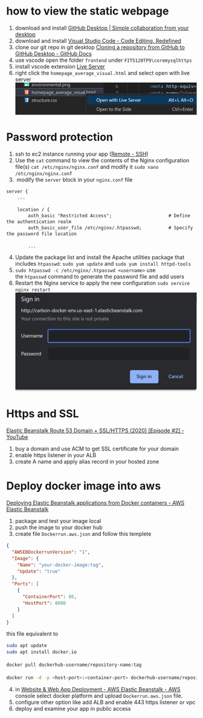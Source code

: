 # how to view the static webpage
1. download and install [GitHub Desktop | Simple collaboration from your desktop](https://desktop.github.com/) 
2. download and install [Visual Studio Code - Code Editing. Redefined](https://code.visualstudio.com/)  
3. clone our git repo in git desktop [Cloning a repository from GitHub to GitHub Desktop - GitHub Docs](https://docs.github.com/en/desktop/contributing-and-collaborating-using-github-desktop/adding-and-cloning-repositories/cloning-a-repository-from-github-to-github-desktop) 
4. use vscode open the folder `frontend` under `FIT5120TP9\coremysqlhttps` 
5. install vscode extension [Live Server](https://marketplace.visualstudio.com/items?itemName=ritwickdey.LiveServer) 
6. right click the `homepage_average_visual.html` and select open with live server
![](img/tech_note-20230807.png)
# Password protection
1. ssh to ec2 instance running your app ([Remote - SSH](https://marketplace.visualstudio.com/items?itemName=ms-vscode-remote.remote-ssh)) 
2. Use the `cat` command to view the contents of the Nginx configuration file(s) `cat /etc/nginx/nginx.conf` and modify it `sudo nano /etc/nginx/nginx.conf`  
3.  modify the `server` block in your `nginx.conf` file  
```
server {
    ...
    
    location / {
        auth_basic "Restricted Access";                     # Define the authentication realm
        auth_basic_user_file /etc/nginx/.htpasswd;          # Specify the password file location
        
        ...

```
4. Update the package list and install the Apache utilities package that includes `htpasswd`: `sudo yum update` and `sudo yum install httpd-tools`  
5. `sudo htpasswd -c /etc/nginx/.htpasswd <username>` use the `htpasswd` command to generate the password file and add users 
6. Restart the Nginx service to apply the new configuration `sudo service nginx restart` 
![](img/tech_note-20230806.png)

# Https and SSL
[Elastic Beanstalk Route 53 Domain + SSL/HTTPS (2020) [Episode #2] - YouTube](https://www.youtube.com/watch?v=BeOKTpFsuvk)  
1. buy a domain and use ACM to get SSL certificate for your domain 
2. enable https listener in your ALB 
3. create A name and apply alias record in your hosted zone  

# Deploy docker image into aws 
[Deploying Elastic Beanstalk applications from Docker containers - AWS Elastic Beanstalk](https://docs.aws.amazon.com/elasticbeanstalk/latest/dg/create_deploy_docker.html)
1. package and test your image local 
2. push the image to your docker hub 
3. create file `Dockerrun.aws.json` and follow this templete 
```json
{
  "AWSEBDockerrunVersion": "1",
  "Image": {
    "Name": "your-docker-image:tag",
    "Update": "true"
  },
  "Ports": [
    {
      "ContainerPort": 80,
      "HostPort": 8080
    }
  ]
}

```
  
this file equivalent to  
```bash
sudo apt update
sudo apt install docker.io

docker pull dockerhub-username/repository-name:tag

docker run -d -p <host-port>:<container-port> dockerhub-username/repository-name:tag

```
4. in [Website & Web App Deployment - AWS Elastic Beanstalk - AWS](https://aws.amazon.com/elasticbeanstalk/) console select docker platform and upload `Dockerrun.aws.json` file. 
5. configure other option like add ALB and enable 443 https listener or vpc 
6. deploy and examine your app in public access  
